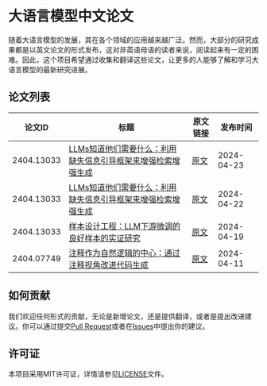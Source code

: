 # 大语言模型中文论文

随着大语言模型的发展，其在各个领域的应用越来越广泛。然而，大部分的研究成果都是以英文论文的形式发布，这对非英语母语的读者来说，阅读起来有一定的困难。因此，这个项目希望通过收集和翻译这些论文，让更多的人能够了解和学习大语言模型的最新研究进展。

## 论文列表

| 论文ID | 标题 | 原文链接 | 发布时间 |
| ------ | ---- | -------- | -------- |
| 2404.13033 | [LLMs知道他们需要什么：利用缺失信息引导框架来增强检索增强生成](https://1openwindow.github.io/llm-chinese-essay/essay/2404_15206v1/) | [原文](https://arxiv.org/html/2404.15206v1/) | 2024-04-23 |
| 2404.13033 | [LLMs知道他们需要什么：利用缺失信息引导框架来增强检索增强生成](https://1openwindow.github.io/llm-chinese-essay/essay/2404_14043v1/) | [原文](https://arxiv.org/html/2404.14043v1/) | 2024-04-22 |
| 2404.13033 | [样本设计工程：LLM下游微调的良好样本的实证研究](https://1openwindow.github.io/llm-chinese-essay/essay/2404_13033v1/) | [原文](https://arxiv.org/html/2404.13033v1) | 2024-04-19 |
| 2404.07749 | [注释作为自然逻辑的中心：通过注释视角改进代码生成](https://1openwindow.github.io/llm-chinese-essay/essay/2404_07549v1/) | [原文](https://arxiv.org/html/2404.07549v1) | 2024-04-11 |

## 如何贡献

我们欢迎任何形式的贡献，无论是新增论文，还是提供翻译，或者是提出改进建议。你可以通过提交[Pull Request](https://github.com/1openwindow/llm-chinese-essay/pulls)或者在[Issues](https://github.com/1openwindow/llm-chinese-essay/issues)中提出你的建议。

## 许可证

本项目采用MIT许可证，详情请参见[LICENSE](LICENSE)文件。
